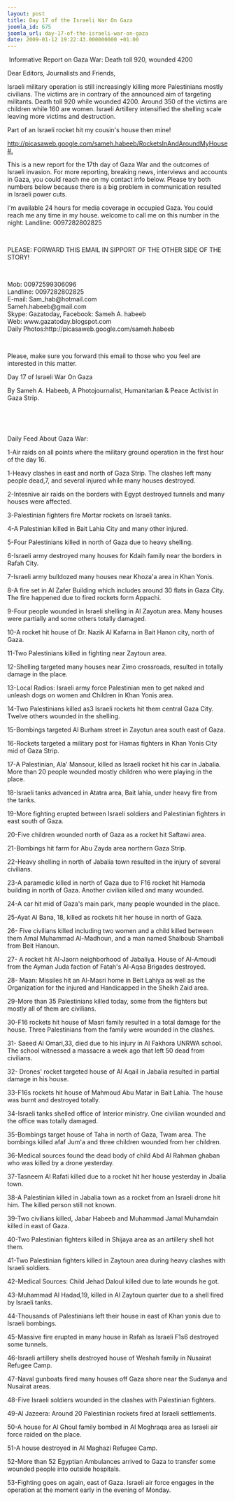 ```yaml
---
layout: post
title: Day 17 of the Israeli War On Gaza
joomla_id: 675
joomla_url: day-17-of-the-israeli-war-on-gaza
date: 2009-01-12 19:22:43.000000000 +01:00
---
```

<p> Informative Report on Gaza War: Death toll 920, wounded 4200</p>

<p>Dear Editors, Journalists and Friends,</p>
<p>Israeli military operation is still increasingly killing more Palestinians mostly civilians. The victims are in contrary of the announced aim of targeting militants. Death toll 920 while wounded 4200. Around 350 of the victims are children while 160 are women. Israeli Artillery intensified the shelling scale leaving more victims and destruction.</p>
<p>Part of an Israeli rocket hit my cousin's house then mine!</p>
<p><a target="_blank" href="http://picasaweb.google.com/sameh.habeeb/RocketsInAndAroundMyHouse#. ">http://picasaweb.google.com/sameh.habeeb/RocketsInAndAroundMyHouse#. </a></p>
<p>This is a new report for the 17th day of Gaza War and the outcomes of Israeli invasion. For more reporting, breaking news, interviews and accounts in Gaza, you could reach me on my contact info below. Please try both numbers below because there is a big problem in communication resulted in Israeli power cuts.</p>
<p>I'm available 24 hours for media coverage in occupied Gaza. You could reach me any time in my house. welcome to call me on this number in the night: Landline: 0097282802825</p>
<p> </p>
<p>PLEASE: FORWARD THIS EMAIL IN SIPPORT OF THE OTHER SIDE OF THE STORY!</p>
<p> </p>
<p>Mob: 00972599306096<br />Landline: 0097282802825<br />E-mail: Sam_hab@hotmail.com<br />Sameh.habeeb@gmail.com<br />Skype: Gazatoday, Facebook: Sameh A. habeeb<br />Web: www.gazatoday.blogspot.com<br />Daily Photos:http://picasaweb.google.com/sameh.habeeb</p>
<p> </p>
<p>Please, make sure you forward this email to those who you feel are interested in this matter.</p>
<p>Day 17 of Israeli War On Gaza</p>
<p>By Sameh A. Habeeb, A Photojournalist, Humanitarian & Peace Activist in Gaza Strip.</p>
<p> </p>
<p> </p>
<p>Daily Feed About Gaza War:</p>
<p>1-Air raids on all points where the military ground operation in the first hour of the day 16.</p>
<p>1-Heavy clashes in east and north of Gaza Strip. The clashes left many people dead,7, and several injured while many houses destroyed.</p>
<p>2-Intesnive air raids on the borders with Egypt destroyed tunnels and many houses were affected.</p>
<p>3-Palestinian fighters fire Mortar rockets on Israeli tanks.</p>
<p>4-A Palestinian killed in Bait Lahia City and many other injured.</p>
<p>5-Four Palestinians killed in north of Gaza due to heavy shelling.</p>
<p>6-Israeli army destroyed many houses for Kdaih family near the borders in Rafah City.</p>
<p>7-Israeli army bulldozed many houses near Khoza'a area in Khan Yonis.</p>
<p>8-A fire set in Al Zafer Building which includes around 30 flats in Gaza City. The fire happened due to fired rockets form Appachi.</p>
<p>9-Four people wounded in Israeli shelling in Al Zayotun area. Many houses were partially and some others totally damaged.</p>
<p>10-A rocket hit house of Dr. Nazik Al Kafarna in Bait Hanon city, north of Gaza.</p>
<p>11-Two Palestinians killed in fighting near Zaytoun area.</p>
<p>12-Shelling targeted many houses near Zimo crossroads, resulted in totally damage in the place.</p>
<p>13-Local Radios: Israeli army force Palestinian men to get naked and unleash dogs on women and Children in Khan Yonis area.</p>
<p>14-Two Palestinians killed as3 Israeli rockets hit them central Gaza City. Twelve others wounded in the shelling.</p>
<p>15-Bombings targeted Al Burham street in Zayotun area south east of Gaza.</p>
<p>16-Rockets targeted a military post for Hamas fighters in Khan Yonis City mid of Gaza Strip.</p>
<p>17-A Palestinian, Ala' Mansour, killed as Israeli rocket hit his car in Jabalia. More than 20 people wounded mostly children who were playing in the place.</p>
<p>18-Israeli tanks advanced in Atatra area, Bait lahia, under heavy fire from the tanks.</p>
<p>19-More fighting erupted between Israeli soldiers and Palestinian fighters in east south of Gaza.</p>
<p>20-Five children wounded north of Gaza as a rocket hit Saftawi area.</p>
<p>21-Bombings hit farm for Abu Zayda area northern Gaza Strip.</p>
<p>22-Heavy shelling in north of Jabalia town resulted in the injury of several civilians.</p>
<p>23-A paramedic killed in north of Gaza due to F16 rocket hit Hamoda building in north of Gaza. Another civilian killed and many wounded.</p>
<p>24-A car hit mid of Gaza's main park, many people wounded in the place.</p>
<p>25-Ayat Al Bana, 18, killed as rockets hit her house in north of Gaza.</p>
<p>26- Five civilians killed including two women and a child killed between them Amal Muhammad Al-Madhoun, and a man named Shaiboub Shambali from Beit Hanoun.</p>
<p>27- A rocket hit Al-Jaorn neighborhood of Jabaliya. House of Al-Amoudi from the Ayman Juda faction of Fatah's Al-Aqsa Brigades destroyed.</p>
<p>28- Maan: Missiles hit an Al-Masri home in Beit Lahiya as well as the Organization for the injured and Handicapped in the Sheikh Zaid area.</p>
<p>29-More than 35 Palestinians killed today, some from the fighters but mostly all of them are civilians.</p>
<p>30-F16 rockets hit house of Masri family resulted in a total damage for the house. Three Palestinians from the family were wounded in the clashes.</p>
<p>31- Saeed Al Omari,33, died due to his injury in Al Fakhora UNRWA school. The school witnessed a massacre a week ago that left 50 dead from civilians.</p>
<p>32- Drones' rocket targeted house of Al Aqail in Jabalia resulted in partial damage in his house.</p>
<p>33-F16s rockets hit house of Mahmoud Abu Matar in Bait Lahia. The house was burnt and destroyed totally.</p>
<p>34-Israeli tanks shelled office of Interior ministry. One civilian wounded and the office was totally damaged.</p>
<p>35-Bombings target house of Taha in north of Gaza, Twam area. The bombings killed afaf Jum'a and three children wounded from her children.</p>
<p>36-Medical sources found the dead body of child Abd Al Rahman ghaban who was killed by a drone yesterday.</p>
<p>37-Tasneem Al Rafati killed due to a rocket hit her house yesterday in Jbalia town.</p>
<p>38-A Palestinian killed in Jabalia town as a rocket from an Israeli drone hit him. The killed person still not known.</p>
<p>39-Two civilians killed, Jabar Habeeb and Muhammad Jamal Muhamdain killed in east of Gaza.</p>
<p>40-Two Palestinian fighters killed in Shijaya area as an artillery shell hot them.</p>
<p>41-Two Palestinian fighters killed in Zaytoun area during heavy clashes with Israeli soldiers.</p>
<p>42-Medical Sources: Child Jehad Daloul killed due to late wounds he got.</p>
<p>43-Muhammad Al Hadad,19, killed in Al Zaytoun quarter due to a shell fired by Israeli tanks.</p>
<p>44-Thousands of Palestinians left their house in east of Khan yonis due to Israeli bombings.</p>
<p>45-Massive fire erupted in many house in Rafah as Israeli F1s6 destroyed some tunnels.</p>
<p>46-Israeli artillery shells destroyed house of Weshah family in Nusairat Refugee Camp.</p>
<p>47-Naval gunboats fired many houses off Gaza shore near the Sudanya and Nusairat areas.</p>
<p>48-Five Israeli soldiers wounded in the clashes with Palestinian fighters.</p>
<p>49-Al Jazeera: Around 20 Palestinian rockets fired at Israeli settlements.</p>
<p>50-A house for Al Ghoul family bombed in Al Moghraqa area as Israeli air force raided on the place.</p>
<p>51-A house destroyed in Al Maghazi Refugee Camp.</p>
<p>52-More than 52 Egyptian Ambulances arrived to Gaza to transfer some wounded people into outside hospitals.</p>
<p>53-Fighting goes on again, east of Gaza. Israeli air force engages in the operation at the moment early in the evening of Monday.</p>
<p><br /> </p>
<p> </p>
